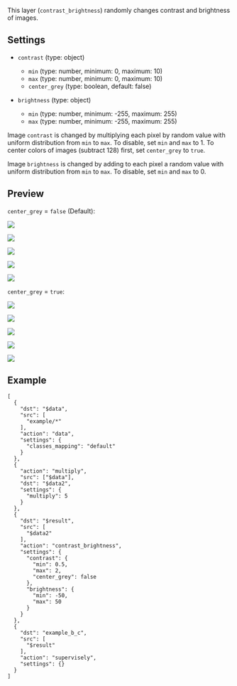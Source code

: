 This layer (`contrast_brightness`) randomly changes contrast and brightness of images.

## Settings
- `contrast` (type: object)
    - `min` (type: number, minimum: 0, maximum: 10)
    - `max` (type: number, minimum: 0, maximum: 10)
    - `center_grey` (type: boolean, default: false)

- `brightness` (type: object)
  	- `min` (type: number, minimum: -255, maximum: 255)
  	- `max` (type: number, minimum: -255, maximum: 255)


Image `contrast` is changed by multiplying each pixel by random value with uniform distribution from `min` to `max`. To disable, set `min` and `max` to 1. To center colors of images (subtract 128) first, set `center_grey` to `true`.

Image `brightness` is changed by adding to each pixel a random value with uniform distribution from `min` to `max`. To disable, set `min` and `max` to 0.

## Preview

`center_grey` = `false` (Default):


    
![](../../assets/legacy/export/cb/false/1.jpg)
    
    
![](../../assets/legacy/export/cb/false/2.jpg)
    
    
![](../../assets/legacy/export/cb/false/3.jpg)
    
    
![](../../assets/legacy/export/cb/false/4.jpg)
    
    
![](../../assets/legacy/export/cb/false/5.jpg)
    


`center_grey` = `true`:


    
![](../../assets/legacy/export/cb/true/1.jpg)
    
    
![](../../assets/legacy/export/cb/true/2.jpg)
    
    
![](../../assets/legacy/export/cb/true/3.jpg)
    
    
![](../../assets/legacy/export/cb/true/4.jpg)
    
    
![](../../assets/legacy/export/cb/true/5.jpg)
    


## Example

```
[
  {
    "dst": "$data",
    "src": [
      "example/*"
    ],
    "action": "data",
    "settings": {
      "classes_mapping": "default"
    }
  },
  {
    "action": "multiply",
    "src": ["$data"],
    "dst": "$data2",
    "settings": {
      "multiply": 5
    }
  },
  {
    "dst": "$result",
    "src": [
      "$data2"
    ],
    "action": "contrast_brightness",
    "settings": {
      "contrast": {
        "min": 0.5,
        "max": 2,
        "center_grey": false
      },
      "brightness": {
        "min": -50,
        "max": 50
      }
    }
  },
  {
    "dst": "example_b_c",
    "src": [
      "$result"
    ],
    "action": "supervisely",
    "settings": {}
  }
]
```

